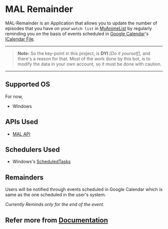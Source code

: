 # MAL Remainder

MAL-Remainder is an Application that allows you to update the number of episodes that you have on your `watch list` in [MyAnimeList]("https://myanimelist.net" "MyAnimeList") by regularly reminding you on the basis of events scheduled in [Google Calendar](https://www.google.com/calendar/about/)'s [ICalendar File](https://en.wikipedia.org/wiki/ICalendar ".ics file").

---

> **Note:** So the key-point in this project, is **DYI** _[Do it yourself]_, and there's a reason for that. Most of the work done by this bot, is to modify the data in your own account, so it must be done with caution.

---

## Supported OS

For now,

-   Windows

## APIs Used

-   [MAL API](https://myanimelist.net/apiconfig/references/api/v2)

## Schedulers Used

-   Windows's [ScheduledTasks](https://docs.microsoft.com/en-us/powershell/module/scheduledtasks/?view=windowsserver2022-ps) 
## Remainders

Users will be notified through events scheduled in Google Calendar which is same as the one scheduled in the user's system.  

_Currently Reminds only for the end of the event._


## Refer more from [Documentation](https://rahularanger.github.io/MAL-Remainder/docs)